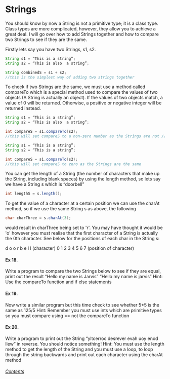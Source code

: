 Strings
===========

You should know by now a String is not a primitive type; it is a class type.  Class types are more complicated, however, they allow you to achieve a great deal.  I will go over how to add Strings together and how to compare two Strings to see if they are the same.

Firstly lets say you have two Strings, s1, s2.

```java
String s1 = “This is a string”;
String s2 = “This is also  a string”;
```

```java
String combinedS = s1 + s2;
//this is the simplest way of adding two strings together
```

To check if two Strings are the same, we must use a method called compareTo which is a special method used to compare the values of two objects (A String is actually an object).
If the values of two objects match, a value of 0 will be returned. Otherwise, a positive or negative integer will be returned instead.

```java
String s1 = “This is a string”;
String s2 = “This is also  a string”;
```

```java
int compareS = s1.compareTo(s2);
//this will set compareS to a non-zero number as the Strings are not //the same
```

```java
String s1 = “This is a string”;
String s2 = “This is a string”;
```

```java
int compareS = s1.compareTo(s2);
//this will set compareS to zero as the Strings are the same
```

You can get the length of a String (the number of characters that make up the String, including blank spaces) by using the length method, so lets say we have a String s which is “doorbell”

```java
int lengthS = s.length();
```

To get the value of a character at a certain position we can use the charAt method, so if we use the same String s as above, the following

```java
char charThree = s.charAt(3);
```

would result in charThree being set to 'r'.  You may have thought it would be 'o' however you must realise that the first character of a String is actually the 0th character.  See below for the positions of each char in the String s:

d	o	o	r	b	e	l	l 	(character)
0 	1	2	3	4	5	6	7 	(position of character)


#### Ex 18.
Write a program to compare the two Strings below to see if they are equal, print out the result
“Hello my name is Jarvis”
“Hello my name is jarvis”
Hint: Use the compareTo function and if else statements

#### Ex 19.
Now write a similar program but this time check to see whether 5*5 is the same as 125/5
Hint: Remember you must use ints which are primitive types so you must compare using == not the compareTo function

#### Ex 20.
Write a program to print out the String “yltcerroc desrever evah uoy enod llew” in reverse. You should notice something!
Hint: You must use the length method to get the length of the String and you must use a loop, to loop through the string backwards and print out each character using the charAt method

###### [Contents](https://github.com/BillsJ/cadmus/blob/master/Chapter-1/Part%20I:%20Introduction_and_contents.md#contents)
